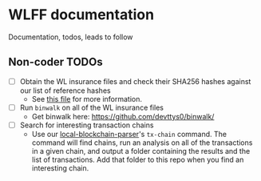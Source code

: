 # WLFF documentation

Documentation, todos, leads to follow


## Non-coder TODOs

- [ ] Obtain the WL insurance files and check their SHA256 hashes against our list of reference hashes
    - See [this file](https://github.com/WikiLeaksFreedomForce/documentation/insurance-files/sha256-hashes.md) for more information.
- [ ] Run `binwalk` on all of the WL insurance files
    - Get binwalk here: <https://github.com/devttys0/binwalk/>
- [ ] Search for interesting transaction chains
    - Use our [local-blockchain-parser](https://github.com/WikiLeaksFreedomForce/local-blockchain-parser)'s `tx-chain` command.  The command will find chains, run an analysis on all of the transactions in a given chain, and output a folder containing the results and the list of transactions.  Add that folder to this repo when you find an interesting chain.

